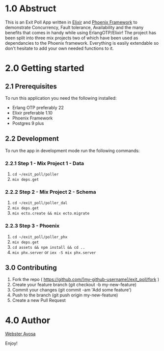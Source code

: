 # 1.0 Abstruct
This is an Exit Poll App written in [Elixir](https://elixir-lang.org/) and [Phoenix Framework](https://www.phoenixframework.org/) to demonstrate Concurrency, Fault tolerance, Availability and the many benefits that comes in handy while using ErlangOTP/Elixir!
The project has been split into three mix projects two of which have been used as dependancies to the Phoenix framework.
Everything is easily extendable so don't hesitate to add your own needed functions to it.

# 2.0 Getting started
## 2.1 Prerequisites 
To run this application you need the following installed:
  * Erlang OTP preferably 22
  * Elixir preferable 1.10
  * Phoenix Framework
  * Postgres 9 plus
  
## 2.2 Development 
To run the app in development mode run the following commands:
### 2.2.1 Step 1 - Mix Project 1 - Data 
1. ```cd ~/exit_poll/poller```
2. ```mix deps.get```

### 2.2.2 Step 2 - Mix Project 2 - Schema
1. ```cd ~/exit_poll/poller_dal```
2. ```mix deps.get```
3. ```mix ecto.create && mix ecto.migrate```

### 2.2.3 Step 3 - Phoenix 
1. ```cd ~/exit_poll/poller_phx```
2. ```mix deps.get```
3. ```cd assets && npm install && cd .. ```
4. ```mix phx.server``` or ```iex -S mix phx.server```


## 3.0 Contributing
1. Fork the repo ( https://github.com/[my-github-username]/exit_poll/fork )
2. Create your feature branch (git checkout -b my-new-feature)
3. Commit your changes (git commit -am 'Add some feature')
4. Push to the branch (git push origin my-new-feature)
5. Create a new Pull Request 

# 4.0 Author 
[Webster Avosa](https://github.com/avosa)


Enjoy!

